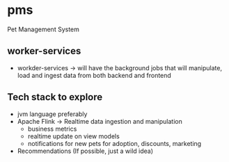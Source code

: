 # pms

Pet Management System

## worker-services

- workder-services -> will have the background jobs that will manipulate, load and ingest data from both backend and frontend

## Tech stack to explore

- jvm language preferably
- Apache Flink -> Realtime data ingestion and manipulation
  - business metrics
  - realtime update on view models
  - notifications for new pets for adoption, discounts, marketing
- Recommendations (If possible, just a wild idea)
